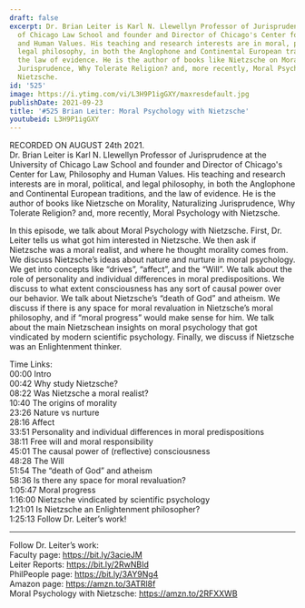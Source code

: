 ```yaml
---
draft: false
excerpt: Dr. Brian Leiter is Karl N. Llewellyn Professor of Jurisprudence at the University
  of Chicago Law School and founder and Director of Chicago's Center for Law, Philosophy
  and Human Values. His teaching and research interests are in moral, political, and
  legal philosophy, in both the Anglophone and Continental European traditions, and
  the law of evidence. He is the author of books like Nietzsche on Morality, Naturalizing
  Jurisprudence, Why Tolerate Religion? and, more recently, Moral Psychology with
  Nietzsche.
id: '525'
image: https://i.ytimg.com/vi/L3H9P1igGXY/maxresdefault.jpg
publishDate: 2021-09-23
title: '#525 Brian Leiter: Moral Psychology with Nietzsche'
youtubeid: L3H9P1igGXY
---
```

<div class="timelinks">

RECORDED ON AUGUST 24th 2021.  
Dr. Brian Leiter is Karl N. Llewellyn Professor of Jurisprudence at the University of Chicago Law School and founder and Director of Chicago's Center for Law, Philosophy and Human Values. His teaching and research interests are in moral, political, and legal philosophy, in both the Anglophone and Continental European traditions, and the law of evidence. He is the author of books like Nietzsche on Morality, Naturalizing Jurisprudence, Why Tolerate Religion? and, more recently, Moral Psychology with Nietzsche.

In this episode, we talk about Moral Psychology with Nietzsche. First, Dr. Leiter tells us what got him interested in Nietzsche. We then ask if Nietzsche was a moral realist, and where he thought morality comes from. We discuss Nietzsche’s ideas about nature and nurture in moral psychology. We get into concepts like “drives”, “affect”, and the “Will”. We talk about the role of personality and individual differences in moral predispositions. We discuss to what extent consciousness has any sort of causal power over our behavior. We talk about Nietzsche’s “death of God” and atheism. We discuss if there is any space for moral revaluation in Nietzsche’s moral philosophy, and if “moral progress” would make sense for him. We talk about the main Nietzschean insights on moral psychology that got vindicated by modern scientific psychology. Finally, we discuss if Nietzsche was an Enlightenment thinker.

Time Links:  
<time>00:00</time> Intro  
<time>00:42</time> Why study Nietzsche?  
<time>08:22</time> Was Nietzsche a moral realist?  
<time>10:40</time> The origins of morality  
<time>23:26</time> Nature vs nurture  
<time>28:16</time> Affect  
<time>33:51</time> Personality and individual differences in moral predispositions  
<time>38:11</time> Free will and moral responsibility  
<time>45:01</time> The causal power of (reflective) consciousness  
<time>48:28</time> The Will  
<time>51:54</time> The “death of God” and atheism  
<time>58:36</time> Is there any space for moral revaluation?  
<time>1:05:47</time> Moral progress  
<time>1:16:00</time> Nietzsche vindicated by scientific psychology  
<time>1:21:01</time> Is Nietzsche an Enlightenment philosopher?  
<time>1:25:13</time> Follow Dr. Leiter’s work!

---

Follow Dr. Leiter’s work:  
Faculty page: https://bit.ly/3acieJM  
Leiter Reports: https://bit.ly/2RwNBId  
PhilPeople page: https://bit.ly/3AY9Ng4  
Amazon page: https://amzn.to/3ATRl8f  
Moral Psychology with Nietzsche: https://amzn.to/2RFXXWB
</div>

